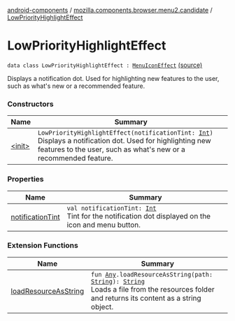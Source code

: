 [android-components](../../index.md) / [mozilla.components.browser.menu2.candidate](../index.md) / [LowPriorityHighlightEffect](./index.md)

# LowPriorityHighlightEffect

`data class LowPriorityHighlightEffect : `[`MenuIconEffect`](../-menu-icon-effect.md) [(source)](https://github.com/mozilla-mobile/android-components/blob/master/components/browser/menu2/src/main/java/mozilla/components/browser/menu2/candidate/MenuEffect.kt#L33)

Displays a notification dot.
Used for highlighting new features to the user, such as what's new or a recommended feature.

### Constructors

| Name | Summary |
|---|---|
| [&lt;init&gt;](-init-.md) | `LowPriorityHighlightEffect(notificationTint: `[`Int`](https://kotlinlang.org/api/latest/jvm/stdlib/kotlin/-int/index.html)`)`<br>Displays a notification dot. Used for highlighting new features to the user, such as what's new or a recommended feature. |

### Properties

| Name | Summary |
|---|---|
| [notificationTint](notification-tint.md) | `val notificationTint: `[`Int`](https://kotlinlang.org/api/latest/jvm/stdlib/kotlin/-int/index.html)<br>Tint for the notification dot displayed on the icon and menu button. |

### Extension Functions

| Name | Summary |
|---|---|
| [loadResourceAsString](../../mozilla.components.support.test.file/kotlin.-any/load-resource-as-string.md) | `fun `[`Any`](https://kotlinlang.org/api/latest/jvm/stdlib/kotlin/-any/index.html)`.loadResourceAsString(path: `[`String`](https://kotlinlang.org/api/latest/jvm/stdlib/kotlin/-string/index.html)`): `[`String`](https://kotlinlang.org/api/latest/jvm/stdlib/kotlin/-string/index.html)<br>Loads a file from the resources folder and returns its content as a string object. |
